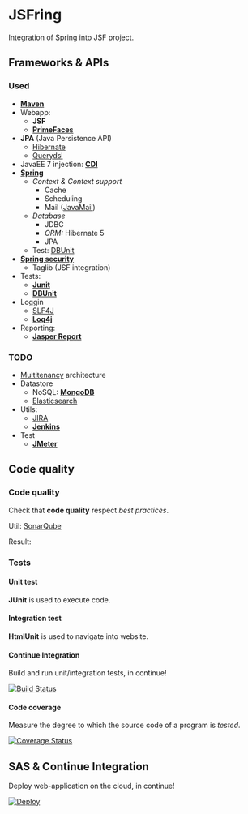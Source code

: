 ﻿# JSFring

Integration of Spring into JSF project.

## Frameworks & APIs

### Used

* [**Maven**](https://maven.apache.org/)
* Webapp:
	* **JSF**
	* [**PrimeFaces**](http://primefaces.org/)
* **JPA** (Java Persistence API)
	* [Hibernate](http://hibernate.org/)
	* [Querydsl](http://www.querydsl.com/)
* JavaEE 7 injection: [**CDI**](https://docs.oracle.com/javaee/6/tutorial/doc/gjbnr.html)
* [**Spring**](http://projects.spring.io/spring-framework/)
	* *Context & Context support*
		* Cache
		* Scheduling
		* Mail ([JavaMail](http://www.oracle.com/technetwork/java/javamail/index.html))
	* *Database*
		* JDBC
		* *ORM:* Hibernate 5
		* JPA
	* Test: [DBUnit](http://springtestdbunit.github.io/spring-test-dbunit/)
* [**Spring security**](http://projects.spring.io/spring-security/)
	* Taglib (JSF integration)
* Tests:
	* [**Junit**](http://junit.org/)
	* [**DBUnit**](http://dbunit.sourceforge.net/)
* Loggin
	* [SLF4J](http://www.slf4j.org/)
	* [**Log4j**](http://logging.apache.org/log4j/2.x/)
* Reporting:
	* [**Jasper Report**](https://community.jaspersoft.com/project/jasperreports-server)

### TODO

* [Multitenancy](https://en.wikipedia.org/wiki/Multitenancy) architecture
* Datastore
	* NoSQL: [**MongoDB**](https://www.mongodb.org/)
	* [Elasticsearch](https://www.elastic.co/fr/)
* Utils:
	* [JIRA](https://fr.atlassian.com/software/jira)
	* [**Jenkins**](https://jenkins-ci.org/)
* Test
	* [**JMeter**](http://jmeter.apache.org/)

## Code quality

### Code quality

Check that **code quality** respect *best practices*.

Util: [SonarQube](http://www.sonarsource.com/)

Result: 

### Tests

#### Unit test

**JUnit** is used to execute code.

#### Integration test

**HtmlUnit** is used to navigate into website.

#### Continue Integration

Build and run unit/integration tests, in continue!

[![Build Status](https://travis-ci.org/pinguet62/JSFring.svg?branch=master)](https://travis-ci.org/pinguet62/JSFring)

#### Code coverage

Measure the degree to which the source code of a program is *tested*.

[![Coverage Status](https://coveralls.io/repos/pinguet62/JSFring/badge.svg?branch=master&service=github)](https://coveralls.io/github/pinguet62/JSFring?branch=master)

## SAS & Continue Integration

Deploy web-application on the cloud, in continue!

[![Deploy](https://www.herokucdn.com/deploy/button.png)](http://pinguet62-jsfring.herokuapp.com/)
